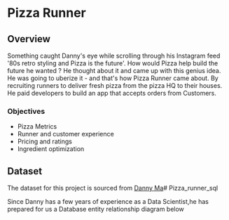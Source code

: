 # Pizza Runner 

## Overview 
Something caught Danny's eye while scrolling through his Instagram feed '80s retro styling and Pizza is the future'. How would Pizza help build the future he wanted ? He thought about it and came up with this genius idea. He was going to uberize it - and that's how Pizza Runner came about. By recruiting runners to deliver fresh pizza from the pizza HQ to their houses. He paid developers to build an app that accepts orders from Customers.

### Objectives 
- Pizza Metrics
- Runner and customer experience
- Pricing and ratings
- Ingredient optimization 

## Dataset
The dataset for this project is sourced from [Danny Ma](https://www.linkedin.com/in/datawithdanny)# Pizza_runner_sql

Since Danny has a few years of experience as a Data Scientist,he has prepared for us a Database entity relationship diagram below 

